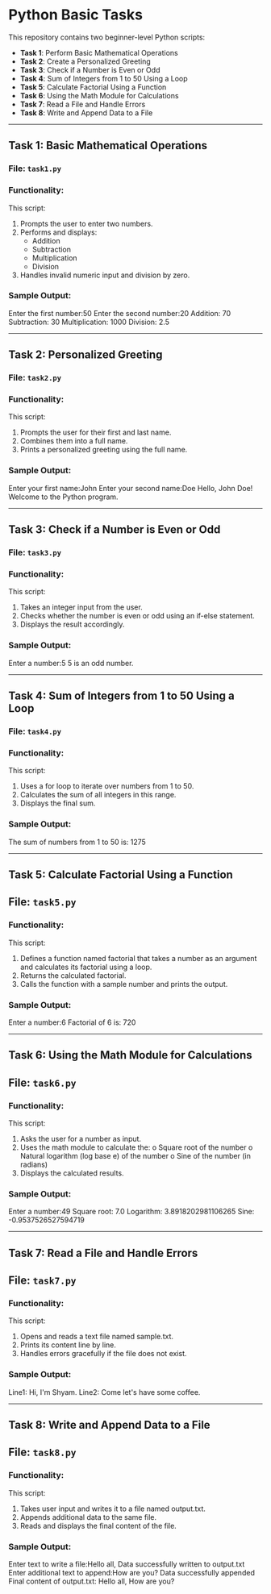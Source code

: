 # Python Basic Tasks

This repository contains two beginner-level Python scripts:

- **Task 1**: Perform Basic Mathematical Operations
- **Task 2**: Create a Personalized Greeting
- **Task 3**: Check if a Number is Even or Odd
- **Task 4**: Sum of Integers from 1 to 50 Using a Loop
- **Task 5**: Calculate Factorial Using a Function
- **Task 6**: Using the Math Module for Calculations
- **Task 7**: Read a File and Handle Errors
- **Task 8**: Write and Append Data to a File

---

## Task 1: Basic Mathematical Operations

### File: `task1.py`

### Functionality:
This script:
1. Prompts the user to enter two numbers.
2. Performs and displays:
   - Addition
   - Subtraction
   - Multiplication
   - Division
3. Handles invalid numeric input and division by zero.

### Sample Output:
Enter the first number:50
Enter the second number:20
Addition:  70
Subtraction:  30
Multiplication:  1000
Division:  2.5


---

## Task 2: Personalized Greeting

### File: `task2.py`

### Functionality:
This script:
1. Prompts the user for their first and last name.
2. Combines them into a full name.
3. Prints a personalized greeting using the full name.

### Sample Output:
Enter your first name:John
Enter your second name:Doe
Hello, John Doe! Welcome to the Python program.


---

## Task 3: Check if a Number is Even or Odd

### File: `task3.py`

### Functionality:
This script:
1. Takes an integer input from the user.
2. Checks whether the number is even or odd using an if-else statement.
3. Displays the result accordingly.

### Sample Output:
Enter a number:5
5 is an odd number.


---

## Task 4: Sum of Integers from 1 to 50 Using a Loop

### File: `task4.py`

### Functionality:
This script:
1. Uses a for loop to iterate over numbers from 1 to 50.
2. Calculates the sum of all integers in this range.
3. Displays the final sum.

### Sample Output:
The sum of numbers from 1 to 50 is: 1275


---

## Task 5: Calculate Factorial Using a Function

## File: `task5.py`

### Functionality:
This script:
1.   Defines a function named factorial that takes a number as an argument and calculates its factorial using a loop.
2.   Returns the calculated factorial.
3.   Calls the function with a sample number and prints the output.

### Sample Output:
Enter a number:6
Factorial of 6 is: 720


---

## Task 6: Using the Math Module for Calculations

## File: `task6.py`

### Functionality:
This script:
1.   Asks the user for a number as input.
2.   Uses the math module to calculate the:
o   Square root of the number
o   Natural logarithm (log base e) of the number
o   Sine of the number (in radians)
3.   Displays the calculated results.

### Sample Output:
Enter a number:49
Square root: 7.0
Logarithm: 3.8918202981106265
Sine: -0.9537526527594719


---

## Task 7: Read a File and Handle Errors 

## File: `task7.py`

### Functionality:
This script:
1.   Opens and reads a text file named sample.txt.
2.   Prints its content line by line.
3.   Handles errors gracefully if the file does not exist.

### Sample Output:
Line1: Hi, I'm Shyam.
Line2: Come let's have some coffee.


---

## Task 8: Write and Append Data to a File

## File: `task8.py`

### Functionality:
This script:
1.   Takes user input and writes it to a file named output.txt.
2.   Appends additional data to the same file.
3.   Reads and displays the final content of the file.

### Sample Output:
Enter text to write a file:Hello all,
Data successfully written to output.txt
Enter additional text to append:How are you?
Data successfully appended
Final content of output.txt:
Hello all,
How are you?
